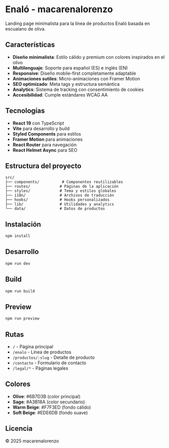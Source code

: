 # Enaló - macarenalorenzo

Landing page minimalista para la línea de productos Enaló basada en escualano de oliva.

## Características

- **Diseño minimalista**: Estilo cálido y premium con colores inspirados en el olivo
- **Multilenguaje**: Soporte para español (ES) e inglés (EN)
- **Responsive**: Diseño mobile-first completamente adaptable
- **Animaciones sutiles**: Micro-animaciones con Framer Motion
- **SEO optimizado**: Meta tags y estructura semántica
- **Analytics**: Sistema de tracking con consentimiento de cookies
- **Accesibilidad**: Cumple estándares WCAG AA

## Tecnologías

- **React 19** con TypeScript
- **Vite** para desarrollo y build
- **Styled Components** para estilos
- **Framer Motion** para animaciones
- **React Router** para navegación
- **React Helmet Async** para SEO

## Estructura del proyecto

```
src/
├── components/          # Componentes reutilizables
├── routes/             # Páginas de la aplicación
├── styles/             # Tema y estilos globales
├── i18n/               # Archivos de traducción
├── hooks/              # Hooks personalizados
├── lib/                # Utilidades y analytics
└── data/               # Datos de productos
```

## Instalación

```bash
npm install
```

## Desarrollo

```bash
npm run dev
```

## Build

```bash
npm run build
```

## Preview

```bash
npm run preview
```

## Rutas

- `/` - Página principal
- `/enalo` - Línea de productos
- `/productos/:slug` - Detalle de producto
- `/contacto` - Formulario de contacto
- `/legal/*` - Páginas legales

## Colores

- **Olive**: #6B7D3B (color principal)
- **Sage**: #A3B18A (color secundario)
- **Warm Beige**: #F7F3ED (fondo cálido)
- **Soft Beige**: #EDE6DB (fondo suave)

## Licencia

© 2025 macarenalorenzo
